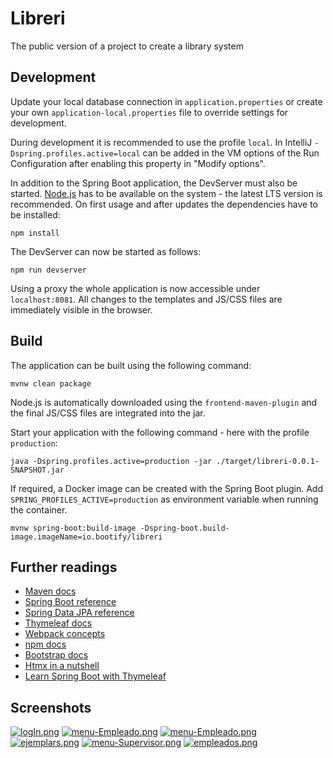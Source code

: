 # Libreri

The public version of a project to create a library system

## Development

Update your local database connection in `application.properties` or create your own `application-local.properties` file to override
settings for development.

During development it is recommended to use the profile `local`. In IntelliJ `-Dspring.profiles.active=local` can be
added in the VM options of the Run Configuration after enabling this property in "Modify options".

In addition to the Spring Boot application, the DevServer must also be started. [Node.js](https://nodejs.org/) has to be
available on the system - the latest LTS version is recommended. On first usage and after updates the dependencies have to be installed:

```
npm install
```

The DevServer can now be started as follows:

```
npm run devserver
```

Using a proxy the whole application is now accessible under `localhost:8081`. All changes to the templates and JS/CSS
files are immediately visible in the browser.

## Build

The application can be built using the following command:

```
mvnw clean package
```

Node.js is automatically downloaded using the `frontend-maven-plugin` and the final JS/CSS files are integrated into the jar.

Start your application with the following command - here with the profile `production`:

```
java -Dspring.profiles.active=production -jar ./target/libreri-0.0.1-SNAPSHOT.jar
```

If required, a Docker image can be created with the Spring Boot plugin. Add `SPRING_PROFILES_ACTIVE=production` as
environment variable when running the container.

```
mvnw spring-boot:build-image -Dspring-boot.build-image.imageName=io.bootify/libreri
```

## Further readings

* [Maven docs](https://maven.apache.org/guides/index.html)
* [Spring Boot reference](https://docs.spring.io/spring-boot/docs/current/reference/htmlsingle/)
* [Spring Data JPA reference](https://docs.spring.io/spring-data/jpa/docs/current/reference/html/)
* [Thymeleaf docs](https://www.thymeleaf.org/documentation.html)
* [Webpack concepts](https://webpack.js.org/concepts/)
* [npm docs](https://docs.npmjs.com/)
* [Bootstrap docs](https://getbootstrap.com/docs/5.3/getting-started/introduction/)
* [Htmx in a nutshell](https://htmx.org/docs/)
* [Learn Spring Boot with Thymeleaf](https://www.wimdeblauwe.com/books/taming-thymeleaf/)

## Screenshots

[![logIn.png](https://i.postimg.cc/0y7FWv7j/logIn.png)](https://postimg.cc/Wdb5zQWc)
[![menu-Empleado.png](https://i.postimg.cc/sDkb4xQb/menu-Empleado.png)](https://postimg.cc/F7xP99xx)
[![menu-Empleado.png](https://i.postimg.cc/sDkb4xQb/menu-Empleado.png)](https://postimg.cc/F7xP99xx)
[![ejemplars.png](https://i.postimg.cc/XNDRXQVj/ejemplars.png)](https://postimg.cc/Thg74jLF)
[![menu-Supervisor.png](https://i.postimg.cc/PrpBDYxm/menu-Supervisor.png)](https://postimg.cc/1fSChgDt)
[![empleados.png](https://i.postimg.cc/V6J3FCgQ/empleados.png)](https://postimg.cc/jwrgxCBZ)

